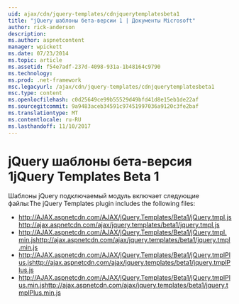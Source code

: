 ```yaml
---
uid: ajax/cdn/jquery-templates/cdnjquerytemplatesbeta1
title: "jQuery шаблоны бета-версии 1 | Документы Microsoft"
author: rick-anderson
description: 
ms.author: aspnetcontent
manager: wpickett
ms.date: 07/23/2014
ms.topic: article
ms.assetid: f54e7adf-237d-4098-931a-1b48164c9790
ms.technology: 
ms.prod: .net-framework
msc.legacyurl: /ajax/cdn/jquery-templates/cdnjquerytemplatesbeta1
msc.type: content
ms.openlocfilehash: c0d25649ce99b55529d49bfd41d8e15eb1de22af
ms.sourcegitcommit: 9a9483aceb34591c97451997036a9120c3fe2baf
ms.translationtype: MT
ms.contentlocale: ru-RU
ms.lasthandoff: 11/10/2017
---
```

<a name="jquery-templates-beta-1"></a><span data-ttu-id="9ac24-102">jQuery шаблоны бета-версия 1</span><span class="sxs-lookup"><span data-stu-id="9ac24-102">jQuery Templates Beta 1</span></span>
====================
<span data-ttu-id="9ac24-103">Шаблоны jQuery подключаемый модуль включает следующие файлы:</span><span class="sxs-lookup"><span data-stu-id="9ac24-103">The jQuery Templates plugin includes the following files:</span></span>

- <span data-ttu-id="9ac24-104">http://AJAX.aspnetcdn.com/AJAX/jQuery.Templates/Beta1/jQuery.tmpl.js</span><span class="sxs-lookup"><span data-stu-id="9ac24-104">http://ajax.aspnetcdn.com/ajax/jquery.templates/beta1/jquery.tmpl.js</span></span>
- <span data-ttu-id="9ac24-105">http://AJAX.aspnetcdn.com/AJAX/jQuery.Templates/Beta1/jQuery.tmpl.min.js</span><span class="sxs-lookup"><span data-stu-id="9ac24-105">http://ajax.aspnetcdn.com/ajax/jquery.templates/beta1/jquery.tmpl.min.js</span></span>
- <span data-ttu-id="9ac24-106">http://AJAX.aspnetcdn.com/AJAX/jQuery.Templates/Beta1/jQuery.tmplPlus.js</span><span class="sxs-lookup"><span data-stu-id="9ac24-106">http://ajax.aspnetcdn.com/ajax/jquery.templates/beta1/jquery.tmplPlus.js</span></span>
- <span data-ttu-id="9ac24-107">http://AJAX.aspnetcdn.com/AJAX/jQuery.Templates/Beta1/jQuery.tmplPlus.min.js</span><span class="sxs-lookup"><span data-stu-id="9ac24-107">http://ajax.aspnetcdn.com/ajax/jquery.templates/beta1/jquery.tmplPlus.min.js</span></span>
